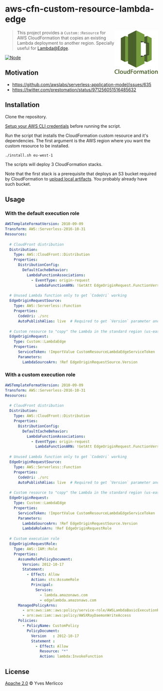 # aws-cfn-custom-resource-lambda-edge

<a href="https://docs.aws.amazon.com/AWSCloudFormation/latest/UserGuide/template-custom-resources.html">
  <img align="right" alt="CloudFormation" src="docs/media/cfn-logo.png" title="CloudFormation custom resource" height="150"/>
</a>

> This project provides a `Custom::Resource` for AWS CloudFormation that copies an existing Lambda deployment to another region. Specially useful for [Lambda@Edge](https://aws.amazon.com/lambda/edge/).


[![Node](https://img.shields.io/badge/node-v12.x-blue.svg)](https://nodejs.org)


## Motivation

- https://github.com/awslabs/serverless-application-model/issues/635
- https://twitter.com/prestomation/status/971256051516485632


## Installation

Clone the repository.

[Setup your AWS CLI credentials](https://docs.aws.amazon.com/cli/latest/userguide/cli-chap-configure.html) before running the script.

Run the script that installs the CloudFormation custom resource and it's dependencies. The first argument is the AWS region where you want the custom resource to be installed.

```sh
./install.sh eu-west-1
```

The scripts will deploy 3 CloudFormation stacks.

Note that the first stack is a prerequisite that deploys an S3 bucket required by CloudFormation to [upload local artifacts](https://docs.aws.amazon.com/AWSCloudFormation/latest/UserGuide/using-cfn-cli-package.html). You probably already have such bucket.


## Usage

### With the default execution role

```yaml
AWSTemplateFormatVersion: 2010-09-09
Transform: AWS::Serverless-2016-10-31
Resources:

  # CloudFront distribution
  Distribution:
    Type: AWS::CloudFront::Distribution
    Properties:
      DistributionConfig:
        DefaultCacheBehavior:
          LambdaFunctionAssociations:
            - EventType: origin-request
              LambdaFunctionARN: !GetAtt EdgeOriginRequest.FunctionVersion

  # Unused Lambda function only to get `CodeUri` working
  EdgeOriginRequestSource:
    Type: AWS::Serverless::Function
    Properties:
      CodeUri: ./src
      AutoPublishAlias: live  # Required to get `Version` parameter and force publication

  # Custom resource to "copy" the Lambda in the standard region (us-east-1)
  EdgeOriginRequest:
    Type: Custom::LambdaEdge
    Properties:
      ServiceToken: !ImportValue CustomResourceLambdaEdgeServiceToken
      Parameters:
        LambdaSourceArn: !Ref EdgeOriginRequestSource.Version
```


### With a custom execution role

```yaml
AWSTemplateFormatVersion: 2010-09-09
Transform: AWS::Serverless-2016-10-31
Resources:

  # CloudFront distribution
  Distribution:
    Type: AWS::CloudFront::Distribution
    Properties:
      DistributionConfig:
        DefaultCacheBehavior:
          LambdaFunctionAssociations:
            - EventType: origin-request
              LambdaFunctionARN: !GetAtt EdgeOriginRequest.FunctionVersion

  # Unused Lambda function only to get `CodeUri` working
  EdgeOriginRequestSource:
    Type: AWS::Serverless::Function
    Properties:
      CodeUri: ./src
      AutoPublishAlias: live  # Required to get `Version` parameter and force publication

  # Custom resource to "copy" the Lambda in the standard region (us-east-1)
  EdgeOriginRequest:
    Type: Custom::LambdaEdge
    Properties:
      ServiceToken: !ImportValue CustomResourceLambdaEdgeServiceToken
      Parameters:
        LambdaSourceArn: !Ref EdgeOriginRequestSource.Version
        LambdaRoleArn: !Ref EdgeOriginRequestRole

  # Custom execution role
  EdgeOriginRequestRole:
    Type: AWS::IAM::Role
    Properties:
      AssumeRolePolicyDocument:
        Version: 2012-10-17
        Statement:
          - Effect: Allow
            Action: sts:AssumeRole
            Principal:
              Service:
                - lambda.amazonaws.com
                - edgelambda.amazonaws.com
      ManagedPolicyArns:
        - arn:aws:iam::aws:policy/service-role/AWSLambdaBasicExecutionRole
        - arn:aws:iam::aws:policy/AWSXRayDaemonWriteAccess
      Policies:
        - PolicyName: CustomPolicy
          PolicyDocument:
            Version   : 2012-10-17
            Statement :
              - Effect: Allow
                Resource: "*"
                Action: lambda:InvokeFunction
```


## License

[Apache 2.0](LICENSE) © Yves Merlicco
